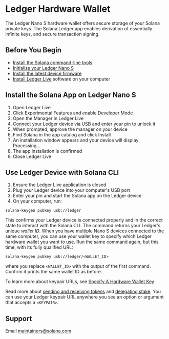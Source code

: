 # Ledger Hardware Wallet

The Ledger Nano S hardware wallet offers secure storage of your Solana private
keys. The Solana Ledger app enables derivation of essentially infinite keys, and
secure transaction signing.

## Before You Begin

- [Install the Solana command-line tools](../cli/install-solana-cli-tools.md)
- [Initialize your Ledger Nano S](https://support.ledger.com/hc/en-us/articles/360000613793)
- [Install the latest device firmware](https://support.ledgerwallet.com/hc/en-us/articles/360002731113-Update-Ledger-Nano-S-firmware)
- [Install Ledger Live](https://support.ledger.com/hc/en-us/articles/360006395553/) software on your computer

## Install the Solana App on Ledger Nano S

1. Open Ledger Live
2. Click Experimental Features and enable Developer Mode
3. Open the Manager in Ledger Live
4. Connect your Ledger device via USB and enter your pin to unlock it
5. When prompted, approve the manager on your device
6. Find Solana in the app catalog and click Install
7. An installation window appears and your device will display Processing…
8. The app installation is confirmed
9. Close Ledger Live

## Use Ledger Device with Solana CLI

1. Ensure the Ledger Live application is closed
2. Plug your Ledger device into your computer's USB port
3. Enter your pin and start the Solana app on the Ledger device
4. On your computer, run:

```text
solana-keygen pubkey usb://ledger
```

This confirms your Ledger device is connected properly and in the correct state
to interact with the Solana CLI. The command returns your Ledger's unique
*wallet ID*. When you have multiple Nano S devices connected to the same
computer, you can use your wallet key to specify which Ledger hardware wallet
you want to use. Run the same command again, but this time, with its fully
qualified URL:

```text
solana-keygen pubkey usb://ledger/<WALLET_ID>
```

where you replace `<WALLET_ID>` with the output of the first command.
Confirm it prints the same wallet ID as before.

To learn more about keypair URLs, see
[Specify A Hardware Wallet Key](README.md#specify-a-hardware-wallet-key)

Read more about [sending and receiving tokens](../transfer-tokens.md) and
[delegating stake](../delegate-stake.md). You can use your Ledger keypair URL
anywhere you see an option or argument that accepts a `<KEYPAIR>`.

## Support

Email maintainers@solana.com

